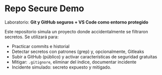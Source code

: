 # Repo Secure Demo
Laboratorio: **Git y GitHub seguros + VS Code como entorno protegido**

Este repositorio simula un proyecto donde accidentalmente se filtraron secretos.
Se utilizará para:
- Practicar commits e historial
- Detectar secretos con patrones (grep) y, opcionalmente, Gitleaks
- Subir a GitHub (público) y activar características de seguridad gratuitas
- Mitigar: `.gitignore`, eliminar del índice, documentar incidente
- Incidente simulado: secreto expuesto y mitigado.
